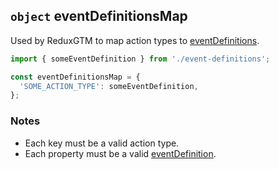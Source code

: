 ## `object` eventDefinitionsMap
Used by ReduxGTM to map action types to [eventDefinitions](./event-definition.md).

```js
import { someEventDefinition } from './event-definitions';

const eventDefinitionsMap = {
  'SOME_ACTION_TYPE': someEventDefinition,
};
```

### Notes
 - Each key must be a valid action type.
 - Each property must be a valid [eventDefinition](./event-definition.md).
